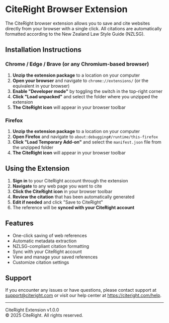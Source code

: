 # CiteRight Browser Extension

The CiteRight browser extension allows you to save and cite websites directly from your browser with a single click. All citations are automatically formatted according to the New Zealand Law Style Guide (NZLSG).

## Installation Instructions

### Chrome / Edge / Brave (or any Chromium-based browser)

1. **Unzip the extension package** to a location on your computer
2. **Open your browser** and navigate to `chrome://extensions/` (or the equivalent in your browser)
3. **Enable "Developer mode"** by toggling the switch in the top-right corner
4. **Click "Load unpacked"** and select the folder where you unzipped the extension
5. **The CiteRight icon** will appear in your browser toolbar

### Firefox

1. **Unzip the extension package** to a location on your computer
2. **Open Firefox** and navigate to `about:debugging#/runtime/this-firefox`
3. **Click "Load Temporary Add-on"** and select the `manifest.json` file from the unzipped folder
4. **The CiteRight icon** will appear in your browser toolbar

## Using the Extension

1. **Sign in** to your CiteRight account through the extension
2. **Navigate** to any web page you want to cite
3. **Click the CiteRight icon** in your browser toolbar
4. **Review the citation** that has been automatically generated
5. **Edit if needed** and click "Save to CiteRight"
6. The reference will be **synced with your CiteRight account**

## Features

- One-click saving of web references
- Automatic metadata extraction
- NZLSG-compliant citation formatting
- Sync with your CiteRight account
- View and manage your saved references
- Customize citation settings

## Support

If you encounter any issues or have questions, please contact support at support@citeright.com or visit our help center at https://citeright.com/help.

---

CiteRight Extension v1.0.0  
© 2025 CiteRight. All rights reserved.
